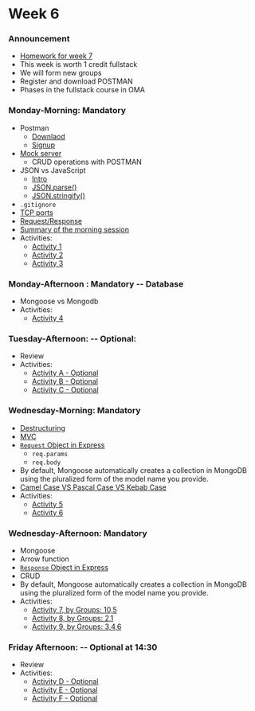 # Week 6

### Announcement

- [Homework for week 7](./Homework.md)
- This week is worth 1 credit fullstack
- We will form new groups
- Register and download POSTMAN
- Phases in the fullstack course in OMA

### Monday-Morning: Mandatory

- Postman
  - [Downlaod](https://www.postman.com/downloads/)
  - [Signup](https://www.postman.com/)
- [Mock server](https://jsonplaceholder.typicode.com/)
  - CRUD operations with POSTMAN
- JSON vs JavaScript
  - [Intro](https://www.w3schools.com/js/js_json_intro.asp)
  - [JSON.parse()](https://www.w3schools.com/js/js_json_parse.asp)
  - [JSON.stringify()](https://www.w3schools.com/js/js_json_stringify.asp)
- `.gitignore`
- [TCP ports](https://en.wikipedia.org/wiki/List_of_TCP_and_UDP_port_numbers)
- [Request/Response](https://www.ryadel.com/en/http-request-response-what-how-guide/)
- [Summary of the morning session](./material/summary-monday-morning.md)
- Activities: 
  - [Activity 1](./material/activity1.md)
  - [Activity 2](./material/activity2.md)
  - [Activity 3](./material/activity3.md)

### Monday-Afternoon : Mandatory -- Database 

- Mongoose vs Mongodb 
- Activities: 
  - [Activity 4](./material/activity4.md)

### Tuesday-Afternoon: -- Optional: 

- Review
- Activities: 
  - [Activity A - Optional](./material/activity-a.md)
  - [Activity B - Optional](./material/activity-b.md)
  - [Activity C - Optional](./material/activity-c.md)

### Wednesday-Morning: Mandatory

- [Destructuring](https://developer.mozilla.org/en-US/docs/Web/JavaScript/Reference/Operators/Destructuring_assignment#object_destructuring)
- [MVC](https://en.wikipedia.org/wiki/Model%E2%80%93view%E2%80%93controller)
- [`Request` Object in Express](./material/request.md)
  - `req.params`
  - `req.body`
- By default, Mongoose automatically creates a collection in MongoDB using the pluralized form of the model name you provide.
- [Camel Case VS Pascal Case VS Kebab Case](https://www.freecodecamp.org/news/snake-case-vs-camel-case-vs-pascal-case-vs-kebab-case-whats-the-difference/)
- Activities:
  - [Activity 5](./material/activity5.md)
  - [Activity 6](./material/activity6.md)

### Wednesday-Afternoon: Mandatory

- Mongoose
- Arrow function
- [`Response` Object in Express](./material/response.md)
- CRUD
- By default, Mongoose automatically creates a collection in MongoDB using the pluralized form of the model name you provide.
- Activities: 
  - [Activity 7, by Groups: 10,5](./material/activity7.md)
  - [Activity 8, by Groups: 2,1](./material/activity8.md)
  - [Activity 9, by Groups: 3,4,6](./material/activity9.md)

### Friday Afternoon: -- Optional at 14:30

- Review
- Activities: 
  - [Activity D - Optional](./material/activity-d.md)
  - [Activity E - Optional](./material/activity-e.md)
  - [Activity F - Optional](./material/activity-f.md)



